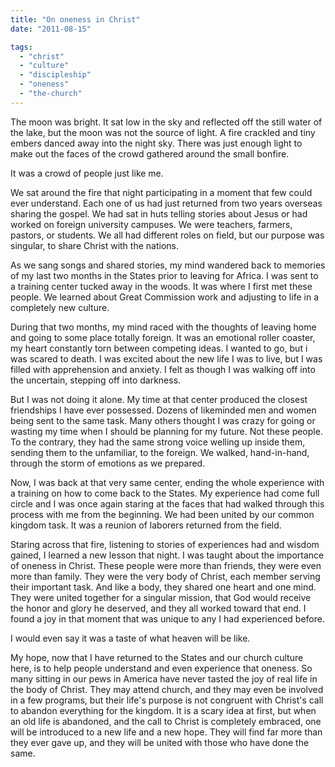 ```yaml
---
title: "On oneness in Christ"
date: "2011-08-15"

tags: 
  - "christ"
  - "culture"
  - "discipleship"
  - "oneness"
  - "the-church"
---
```


The moon was bright. It sat low in the sky and reflected off the still water of the lake, but the moon was not the source of light. A fire crackled and tiny embers danced away into the night sky. There was just enough light to make out the faces of the crowd gathered around the small bonfire.

It was a crowd of people just like me.

We sat around the fire that night participating in a moment that few could ever understand. Each one of us had just returned from two years overseas sharing the gospel. We had sat in huts telling stories about Jesus or had worked on foreign university campuses. We were teachers, farmers, pastors, or students. We all had different roles on field, but our purpose was singular, to share Christ with the nations.

As we sang songs and shared stories, my mind wandered back to memories of my last two months in the States prior to leaving for Africa. I was sent to a training center tucked away in the woods. It was where I first met these people. We learned about Great Commission work and adjusting to life in a completely new culture.

During that two months, my mind raced with the thoughts of leaving home and going to some place totally foreign. It was an emotional roller coaster, my heart constantly torn between competing ideas. I wanted to go, but i was scared to death. I was excited about the new life I was to live, but I was filled with apprehension and anxiety. I felt as though I was walking off into the uncertain, stepping off into darkness.

But I was not doing it alone. My time at that center produced the closest friendships I have ever possessed. Dozens of likeminded men and women being sent to the same task. Many others thought I was crazy for going or wasting my time when I should be planning for my future. Not these people. To the contrary, they had the same strong voice welling up inside them, sending them to the unfamiliar, to the foreign. We walked, hand-in-hand, through the storm of emotions as we prepared.

Now, I was back at that very same center, ending the whole experience with a training on how to come back to the States. My experience had come full circle and I was once again staring at the faces that had walked through this process with me from the beginning. We had been united by our common kingdom task. It was a reunion of laborers returned from the field.

Staring across that fire, listening to stories of experiences had and wisdom gained, I learned a new lesson that night. I was taught about the importance of oneness in Christ. These people were more than friends, they were even more than family. They were the very body of Christ, each member serving their important task. And like a body, they shared one heart and one mind. They were united together for a singular mission, that God would receive the honor and glory he deserved, and they all worked toward that end. I found a joy in that moment that was unique to any I had experienced before.

I would even say it was a taste of what heaven will be like.

My hope, now that I have returned to the States and our church culture here, is to help people understand and even experience that oneness. So many sitting in our pews in America have never tasted the joy of real life in the body of Christ. They may attend church, and they may even be involved in a few programs, but their life's purpose is not congruent with Christ's call to abandon everything for the kingdom. It is a scary idea at first, but when an old life is abandoned, and the call to Christ is completely embraced, one will be introduced to a new life and a new hope. They will find far more than they ever gave up, and they will be united with those who have done the same.
